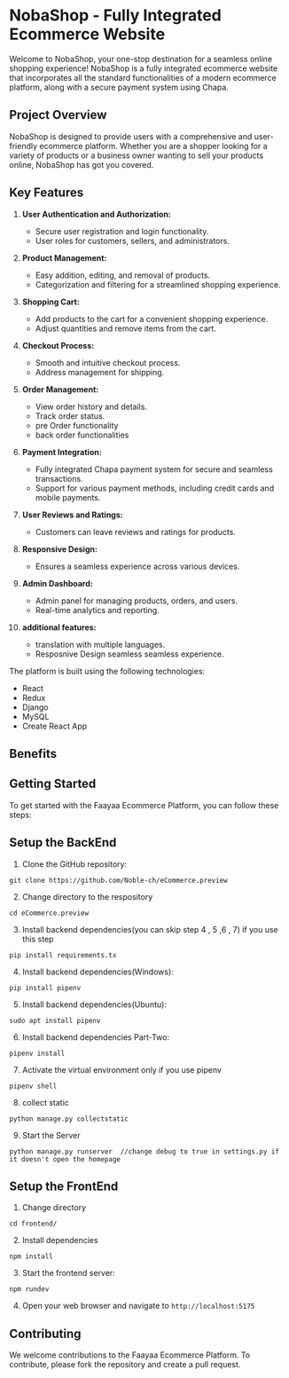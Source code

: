 # NobaShop - Fully Integrated Ecommerce Website

Welcome to NobaShop, your one-stop destination for a seamless online shopping experience! NobaShop is a fully integrated ecommerce website that incorporates all the standard functionalities of a modern ecommerce platform, along with a secure payment system using Chapa.

## Project Overview

NobaShop is designed to provide users with a comprehensive and user-friendly ecommerce platform. Whether you are a shopper looking for a variety of products or a business owner wanting to sell your products online, NobaShop has got you covered.

## Key Features

1. **User Authentication and Authorization:**
   - Secure user registration and login functionality.
   - User roles for customers, sellers, and administrators.

2. **Product Management:**
   - Easy addition, editing, and removal of products.
   - Categorization and filtering for a streamlined shopping experience.

3. **Shopping Cart:**
   - Add products to the cart for a convenient shopping experience.
   - Adjust quantities and remove items from the cart.

4. **Checkout Process:**
   - Smooth and intuitive checkout process.
   - Address management for shipping.

5. **Order Management:**
   - View order history and details.
   - Track order status.
   - pre Order functionality
   - back order functionalities

6. **Payment Integration:**
   - Fully integrated Chapa payment system for secure and seamless transactions.
   - Support for various payment methods, including credit cards and mobile payments.

7. **User Reviews and Ratings:**
   - Customers can leave reviews and ratings for products.

8. **Responsive Design:**
   - Ensures a seamless experience across various devices.

9. **Admin Dashboard:**
   - Admin panel for managing products, orders, and users.
   - Real-time analytics and reporting.
9. **additional features:**
   - translation with multiple languages.
   - Resposnive Design seamless seamless experience.
  

The platform is built using the following technologies:

- React
- Redux
- Django
- MySQL
- Create React App

## Benefits

## Getting Started

To get started with the Faayaa Ecommerce Platform, you can follow these steps:


## Setup the BackEnd



1. Clone the GitHub repository:

```
git clone https://github.com/Noble-ch/eCommerce.preview

```
2. Change directory to the respository
```
cd eCommerce.preview
```
3. Install backend dependencies(you can skip step 4 , 5 ,6 , 7) if you use this step
```
pip install requirements.tx
```
4. Install backend dependencies(Windows):
  
```
pip install pipenv
```
5. Install backend dependencies(Ubuntu):
  
```
sudo apt install pipenv
```
6. Install backend dependencies Part-Two:
  
```
pipenv install
```

7. Activate the virtual environment only if you use pipenv
```
pipenv shell
```
8. collect static
```
python manage.py collectstatic   
```
9. Start the Server
```
python manage.py runserver  //change debug to true in settings.py if it doesn't open the homepage
```


## Setup the FrontEnd

1. Change directory

```
cd frontend/
```
2. Install dependencies

```
npm install
```

3. Start the frontend server:

```
npm rundev
```

4. Open your web browser and navigate to `http://localhost:5175`

## Contributing

We welcome contributions to the Faayaa Ecommerce Platform. To contribute, please fork the repository and create a pull request.

